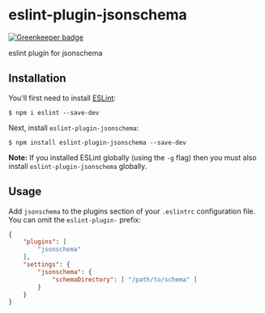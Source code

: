 # eslint-plugin-jsonschema

[![Greenkeeper badge](https://badges.greenkeeper.io/okitan/eslint-plugin-jsonschema.svg)](https://greenkeeper.io/)

eslint plugin for jsonschema

## Installation

You'll first need to install [ESLint](http://eslint.org):

```
$ npm i eslint --save-dev
```

Next, install `eslint-plugin-jsonschema`:

```
$ npm install eslint-plugin-jsonschema --save-dev
```

**Note:** If you installed ESLint globally (using the `-g` flag) then you must also install `eslint-plugin-jsonschema` globally.

## Usage

Add `jsonschema` to the plugins section of your `.eslintrc` configuration file. You can omit the `eslint-plugin-` prefix:

```json
{
    "plugins": [
        "jsonschema"
    ],
    "settings": {
        "jsonschema": {
            "schemaDirectory": [ "/path/to/schema" ]
        }
    }
}
```





